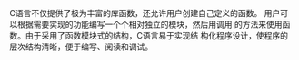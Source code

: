 C语言不仅提供了极为丰富的库函数，还允许用户创建自己定义的函数。
用户可以根据需要实现的功能编写一个个相对独立的模块，然后用调用
的方法来使用函数。由于采用了函数模块式的结构，C语言易于实现结
构化程序设计，使程序的层次结构清晰，便于编写、阅读和调试。
